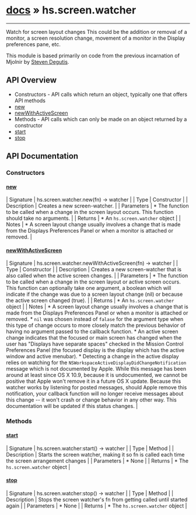 # [docs](index.md) » hs.screen.watcher
---

Watch for screen layout changes
This could be the addition or removal of a monitor, a screen resolution change, movement of a monitor in the Display preferences pane, etc.

This module is based primarily on code from the previous incarnation of Mjolnir by [Steven Degutis](https://github.com/sdegutis/).

## API Overview
* Constructors - API calls which return an object, typically one that offers API methods
* [new](#new)
* [newWithActiveScreen](#newWithActiveScreen)
* Methods - API calls which can only be made on an object returned by a constructor
* [start](#start)
* [stop](#stop)

## API Documentation

### Constructors

#### [new](#new)
| Signature   | hs.screen.watcher.new(fn) -> watcher  |
| Type        | Constructor |
| Description | Creates a new screen-watcher. |
| Parameters |  * The function to be called when a change in the screen layout occurs.  This function should take no arguments. | | Returns |  * An `hs.screen.watcher` object | | Notes |  * A screen layout change usually involves a change that is made from the Displays Preferences Panel or when a monitor is attached or removed. | 
#### [newWithActiveScreen](#newWithActiveScreen)
| Signature   | hs.screen.watcher.newWithActiveScreen(fn) -> watcher  |
| Type        | Constructor |
| Description | Creates a new screen-watcher that is also called when the active screen changes. |
| Parameters |  * The function to be called when a change in the screen layout or active screen occurs.  This function can optionally take one argument, a boolean which will indicate if the change was due to a screen layout change (nil) or because the active screen changed (true). | | Returns |  * An `hs.screen.watcher` object | | Notes |  * A screen layout change usually involves a change that is made from the Displays Preferences Panel or when a monitor is attached or removed.   * `nil` was chosen instead of `falase` for the argument type when this type of change occurs to more closely match the previous behavior of having no argument passed to the callback function. * An active screen change indicates that the focused or main screen has changed when the user has "Displays have separate spaces" checked in the Mission Control Preferences Panel (the focused display is the display which has the active window and active menubar).   * Detecting a change in the active display relies on watching for the `NSWorkspaceActiveDisplayDidChangeNotification` message which is not documented by Apple.  While this message has been around at least since OS X 10.9, because it is undocumented, we cannot be positive that Apple won't remove it in a future OS X update.  Because this watcher works by listening for posted messages, should Apple remove this notification, your callback function will no longer receive messages about this change -- it won't crash or change behavior in any other way.  This documentation will be updated if this status changes. | 
### Methods

#### [start](#start)
| Signature   | hs.screen.watcher:start() -> watcher  |
| Type        | Method |
| Description | Starts the screen watcher, making it so fn is called each time the screen arrangement changes |
| Parameters |  * None | | Returns |  * The `hs.screen.watcher` object | 
#### [stop](#stop)
| Signature   | hs.screen.watcher:stop() -> watcher  |
| Type        | Method |
| Description | Stops the screen watcher's fn from getting called until started again |
| Parameters |  * None | | Returns |  * The `hs.screen.watcher` object | 